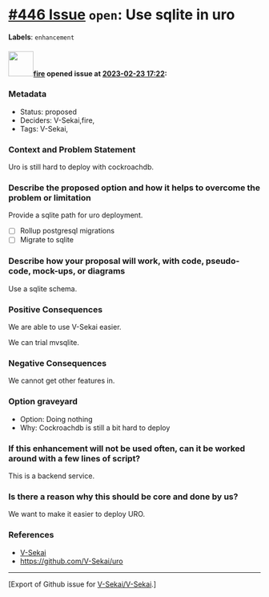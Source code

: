 # [\#446 Issue](https://github.com/V-Sekai/V-Sekai/issues/446) `open`: Use sqlite in uro
**Labels**: `enhancement`


#### <img src="https://avatars.githubusercontent.com/u/32321?u=c2e06a3d2b49a467aa907e54aa259516440267cc&v=4" width="50">[fire](https://github.com/fire) opened issue at [2023-02-23 17:22](https://github.com/V-Sekai/V-Sekai/issues/446):

### Metadata

- Status: proposed <!-- draft | proposed | rejected | accepted | deprecated | superseded by -->
- Deciders: V-Sekai,fire,
- Tags: V-Sekai,


### Context and Problem Statement

Uro is still hard to deploy with cockroachdb.

### Describe the proposed option and how it helps to overcome the problem or limitation

Provide a sqlite path for uro deployment.

- [ ] Rollup postgresql migrations
- [ ] Migrate to sqlite

### Describe how your proposal will work, with code, pseudo-code, mock-ups, or diagrams

Use a sqlite schema.

### Positive Consequences

We are able to use V-Sekai easier.

We can trial mvsqlite.

### Negative Consequences

We cannot get other features in.

### Option graveyard

- Option: Doing nothing
- Why: Cockroachdb is still a bit hard to deploy

### If this enhancement will not be used often, can it be worked around with a few lines of script?

This is a backend service.

### Is there a reason why this should be core and done by us?

We want to make it easier to deploy URO.

### References

- [V-Sekai](https://v-sekai.org/)
- https://github.com/V-Sekai/uro





-------------------------------------------------------------------------------



[Export of Github issue for [V-Sekai/V-Sekai](https://github.com/V-Sekai/V-Sekai).]
